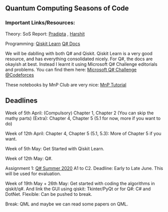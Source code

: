 ## Quantum Computing Seasons of Code	

### Important Links/Resources:

Theory:
SoS Report: [Pradipta](https://github.com/geekpradd/Quantum-Computing-SoS)   ,   [Harshit](https://github.com/HARSHIT-GUPTA-coder/quantum-computing)


Programming:
[Qiskit Learn](https://qiskit.org/textbook/preface.html)
[Q# Docs](https://docs.microsoft.com/en-us/azure/quantum/user-guide/)


We will be dablling with both Q# and Qiskit. Qiskit Learn is a very good resource, and has everything consolidated nicely. For Q#, the docs are okayish at best. Instead I learnt it using Microsoft Q# Challenge editorials and problems.
You can find them here:
[Microsoft Q# Challenge @Codeforces](https://codeforces.com/msqs2020)

These notebooks by MnP Club are very nice:
[MnP Tutorial](https://github.com/mnp-club/Quantum_Computing_Workshop_2020)

## Deadlines

Week of 5th April: (Compulsory) Chapter 1, Chapter 2 (You can skip the mathy parts)
(Extra): Chapter 4, Chapter 5 (5.1 for now, more if you want to do)

Week of 12th April: Chapter 4, Chapter 5 (5.1, 5.3): More of Chapter 5 if you want.  

Week of 5th May: Get Started with Qiskit Learn.

Week of 12th May: Q#. 

Assignment 1: [Q# Summer 2020](https://codeforces.com/contest/1357) A1 to C2.
Deadline: Early to Late June.
This will be used for evaluation.

Week of 19th May + 26th May: Get started with coding the algorithms in qiskit/q#. And link the GUI using qiskit: Tkinter/PyQt or for Q#: C# and DotNet.
Flexible: Can be pushed to break.

Break: QML and maybe we can read some papers on QML. 



